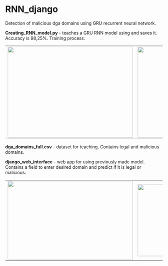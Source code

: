# RNN_django
Detection of malicious dga domains using GRU recurrent neural network.

**Creating_RNN_model.py** - teaches a GRU RNN model using and saves it. Accuracy is 98,25%.
Training process:

<table align="center">
  <tr>
    <td>
      <img width="400" height="290" src="https://github.com/Nemo2199/RNN_django/assets/81017100/60124e59-cfbf-48f6-9eb3-8965fbd80f2e">
    </td>
    <td>
      <img width="400" height="290" src="https://github.com/Nemo2199/RNN_django/assets/81017100/b189cecc-b8b6-4fd6-b160-200c67d1718a">
    </td>
  </tr>
</table>

**dga_domains_full.csv** - dataset for teaching. Contains legal and malicious domains.

**django_web_interface** - web app for using previously made model. Contains a field to enter desired domain and predict if it is legal or malicious:

<table align="center">
  <tr>
    <td>
      <img width="400" height="250" src="https://github.com/Nemo2199/RNN_django/assets/81017100/b1f93624-c6db-4d84-b5be-c01d80d35225">
    </td>
    <td>
      <img width="400" height="230" src="https://github.com/Nemo2199/RNN_django/assets/81017100/849bfac4-9bc7-4530-8912-53df809cb769">
    </td>
  </tr>
</table>

